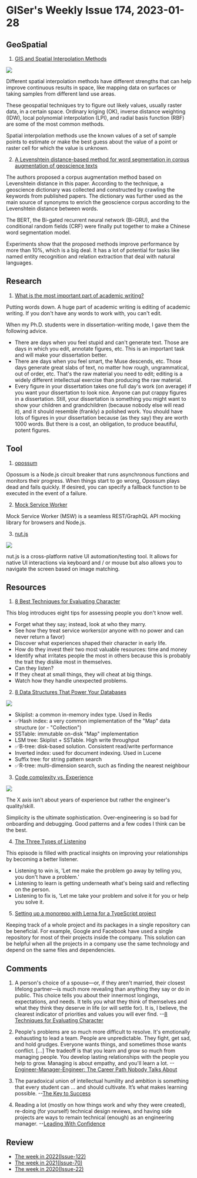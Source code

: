 # GISer's Weekly Issue 174, 2023-01-28

## GeoSpatial

1. [GIS and Spatial Interpolation Methods](https://www.gislounge.com/gis-spatial-interpolation-methods/)

![](https://cdn.shortpixel.ai/spai/w_600+q_glossy+ret_img+to_webp/https://www.gislounge.com/wp-content/uploads/2022/10/Visual-spatial-interpolation-GIS.jpg)

Different spatial interpolation methods have different strengths that can help improve continuous results in space, like mapping data on surfaces or taking samples from different land use areas.

These geospatial techniques try to figure out likely values, usually raster data, in a certain space. Ordinary kriging (OK), inverse distance weighting (IDW), local polynomial interpolation (LPI), and radial basis function (RBF) are some of the most common methods.

Spatial interpolation methods use the known values of a set of sample points to estimate or make the best guess about the value of a point or raster cell for which the value is unknown.

2. [A Levenshtein distance-based method for word segmentation in corpus augmentation of geoscience texts](https://www.tandfonline.com/doi/full/10.1080/19475683.2023.2165543)

The authors proposed a corpus augmentation method based on Levenshtein distance in this paper. According to the technique, a geoscience dictionary was collected and constructed by crawling the keywords from published papers. The dictionary was further used as the main source of synonyms to enrich the geoscience corpus according to the Levenshtein distance between words.

The BERT, the Bi-gated recurrent neural network (Bi-GRU), and the conditional random fields (CRF) were finally put together to make a Chinese word segmentation model.

Experiments show that the proposed methods improve performance by more than 10%, which is a big deal. It has a lot of potential for tasks like named entity recognition and relation extraction that deal with natural languages.

## Research

1. [What is the most important part of academic writing?](https://qr.ae/prkHia)

Putting words down. A huge part of academic writing is editing of academic writing. If you don't have any words to work with, you can't edit.

When my Ph.D. students were in dissertation-writing mode, I gave them the following advice.

- There are days when you feel stupid and can't generate text. Those are days in which you edit, annotate figures, etc. This is an important task and will make your dissertation better.
- There are days when you feel smart, the Muse descends, etc. Those days generate great slabs of text, no matter how rough, ungrammatical, out of order, etc. That's the raw material you need to edit; editing is a widely different intellectual exercise than producing the raw material.
- Every figure in your dissertation takes one full day's work (on average) if you want your dissertation to look nice. Anyone can put crappy figures in a dissertation. Still, your dissertation is something you might want to show your children and grandchildren (because nobody else will read it), and it should resemble (frankly) a polished work. You should have lots of figures in your dissertation because (as they say) they are worth 1000 words. But there is a cost, an obligation, to produce beautiful, potent figures.

## Tool

1. [opossum](https://github.com/nodeshift/opossum)

Opossum is a Node.js circuit breaker that runs asynchronous functions and monitors their progress. When things start to go wrong, Opossum plays dead and fails quickly. If desired, you can specify a fallback function to be executed in the event of a failure.

2. [Mock Service Worker](https://github.com/mswjs/msw)

Mock Service Worker (MSW) is a seamless REST/GraphQL API mocking library for browsers and Node.js.

3. [nut.js](https://github.com/nut-tree/nut.js)

![](https://camo.githubusercontent.com/55f103130421151d2ebaf7134223f073b8476e537084c5187812f8e5f430d8e0/68747470733a2f2f696d672e796f75747562652e636f6d2f76692f4d704979554a6e555f426b2f312e6a7067)

nut.js is a cross-platform native UI automation/testing tool. It allows for native UI interactions via keyboard and / or mouse but also allows you to navigate the screen based on image matching.

## Resources

1. [8 Best Techniques for Evaluating Character](https://tedgioia.substack.com/p/my-8-best-techniques-for-evaluating)

This blog introduces eight tips for assessing people you don't know well.

- Forget what they say; instead, look at who they marry.
- See how they treat service workers(or anyone with no power and can never return a favor)
- Discover what experiences shaped their character in early life.
- How do they invest their two most valuable resources: time and money
- Identify what irritates people the most in others because this is probably the trait they dislike most in themselves.
- Can they listen?
- If they cheat at small things, they will cheat at big things.
- Watch how they handle unexpected problems.

2. [8 Data Structures That Power Your Databases](https://blog.bytebytego.com/p/ep-43-8-data-structures-that-power)

![](https://substackcdn.com/image/fetch/w_1456,c_limit,f_webp,q_auto:good,fl_progressive:steep/https%3A%2F%2Fsubstack-post-media.s3.amazonaws.com%2Fpublic%2Fimages%2F38f892f0-81f6-41b9-9227-4d6bfa66f9eb_1474x1536.jpeg)

- Skiplist: a common in-memory index type. Used in Redis
- ✅Hash index: a very common implementation of the "Map" data structure (or - "Collection")
- SSTable: immutable on-disk "Map" implementation
- LSM tree: Skiplist + SSTable. High write throughput
- ✅B-tree: disk-based solution. Consistent read/write performance
- Inverted index: used for document indexing. Used in Lucene
- Suffix tree: for string pattern search
- ✅R-tree: multi-dimension search, such as finding the nearest neighbour

3. [Code complexity vs. Experience](https://twitter.com/alexxubyte/status/1619013629772435457?cxt=HHwWgsDQkbCU8vcsAAAA)

![](https://substackcdn.com/image/fetch/w_1456,c_limit,f_webp,q_auto:good,fl_progressive:steep/https%3A%2F%2Fsubstack-post-media.s3.amazonaws.com%2Fpublic%2Fimages%2F330a7f50-7697-45e3-bdc0-dc1aba78e969_1375x1072.jpeg)

The X axis isn't about years of experience but rather the engineer's quality/skill.

Simplicity is the ultimate sophistication. Over-engineering is so bad for onboarding and debugging. Good patterns and a few codes I think can be the best.

4. [The Three Types of Listening](https://fs.blog/knowledge-project-podcast-transcripts/carolyn-coughlin-157/)

This episode is filled with practical insights on improving your relationships by becoming a better listener.

- Listening to win is, 'Let me make the problem go away by telling you, you don't have a problem.'
- Listening to learn is getting underneath what's being said and reflecting on the person.
- Listening to fix is, 'Let me take your problem and solve it for you or help you solve it.

5. [Setting up a monorepo with Lerna for a TypeScript project](https://blog.logrocket.com/setting-up-monorepo-with-lerna-typescript/)

Keeping track of a whole project and its packages in a single repository can be beneficial. For example, Google and Facebook have used a single repository for most of their projects inside the company. This solution can be helpful when all the projects in a company use the same technology and depend on the same files and dependencies.

## Comments

1. A person's choice of a spouse—or, if they aren't married, their closest lifelong partner—is much more revealing than anything they say or do in public. This choice tells you about their innermost longings, expectations, and needs. It tells you what they think of themselves and what they think they deserve in life (or will settle for). It is, I believe, the clearest indicator of priorities and values you will ever find.
   --[8 Techniques for Evaluating Character](https://tedgioia.substack.com/p/my-8-best-techniques-for-evaluating)

2. People's problems are so much more difficult to resolve. It's emotionally exhausting to lead a team. People are unpredictable. They fight, get sad, and hold grudges. Everyone wants things, and sometimes those wants conflict. [...] The tradeoff is that you learn and grow so much from managing people. You develop lasting relationships with the people you help to grow. Managing is about empathy, and you'll learn a lot.
   --[Engineer-Manager-Engineer: The Career Path Nobody Talks About](https://medium.com/developer-purpose/engineer-manager-engineer-the-career-path-nobody-talks-about-238bc775dd13)

3. The paradoxical union of intellectual humility and ambition is something that every student can … and should cultivate. It’s what makes learning possible.
   --[The Key to Success](https://www.nytimes.com/2023/01/03/opinion/college-learning-students-success.html?unlocked_article_code=F3f26z22714tBrMI8BXaTkTAkVba0pX7JIor01URH6hLh-DffAxp2iF8G9bgqcngbCfA7RKwGOV5H_Gkv8R5BFc9-H7Z906Z2Az1NOcrYXqbp4DzbcorMvAGYRVNVa2JDEkrg6xt-YVfX3_JFS0NvV575syeVi1lvUKr_e6RW8-QsATzN2x4Boaz2k7yGLOMCcodOTTO81eyqEnjxvh8-upwHrTPklgEmCMOGHCDx9PX2g1E3IvnQIz6apaCfYLjfFQ1eKlO2Wc5BpwI9dMIebHClW9SYrSS_B3x-5tEk-iibC5hqNEagml2-oLUDT4_chIbD6yWqh2H567R30RQH0EMmIm3aaoWA9YD)

4. Reading a lot (mostly on how things work and why they were created), re-doing (for yourself) technical design reviews, and having side projects are ways to remain technical (enough) as an engineering manager.
   --[Leading With Confidence](https://softwareleadweekly.com/issues/531)

## Review

- [The week in 2022(Issue-122)](docs/2022/issue-122.md)
- [The week in 2021(Issue-70)](docs/2021/issue-70.md)
- [The week in 2020(Issue-22)](docs/2020/issue-22.md)
